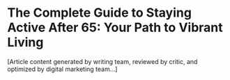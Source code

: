 # The Complete Guide to Staying Active After 65: Your Path to Vibrant Living

[Article content generated by writing team, reviewed by critic, and optimized by digital marketing team...]